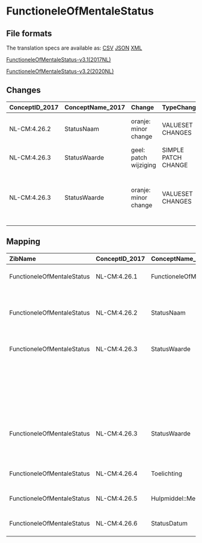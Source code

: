 # FunctioneleOfMentaleStatus
## File formats

The translation specs are available as: 
[CSV](../csv/FunctioneleOfMentaleStatus.csv) [JSON](../json/FunctioneleOfMentaleStatus.json) [XML](../xml/FunctioneleOfMentaleStatus.xml)



[FunctioneleOfMentaleStatus-v3.1(2017NL)](https://zibs.nl/wiki/FunctioneleOfMentaleStatus-v3.1(2017NL))

[FunctioneleOfMentaleStatus-v3.2(2020NL)](https://zibs.nl/wiki/FunctioneleOfMentaleStatus-v3.2(2020NL))









## Changes

| ConceptID_2017   | ConceptName_2017   | Change                | TypeChange          | Impact_heen   | TRANSLATIE_spec_heen                  | Impact_terug   | TRANSLATIE_spec_terug                 | Omschrijving                                                         |
|:-----------------|:-------------------|:----------------------|:--------------------|:--------------|:--------------------------------------|:---------------|:--------------------------------------|:---------------------------------------------------------------------|
| NL-CM:4.26.2     | StatusNaam         | oranje: minor change  | VALUESET CHANGES    | Low           | valuesets 2017 -> valueset 2020 regel | Medium         | valuesets 2017 <- valueset 2020 regel | NOC en OMAHA codelijsten deprecated                                  |
| NL-CM:4.26.3     | StatusWaarde       | geel: patch wijziging | SIMPLE PATCH CHANGE | Low           |                                       | Low            |                                       | Tekst bij StatusWaarde aangepast                                     |
| NL-CM:4.26.3     | StatusWaarde       | oranje: minor change  | VALUESET CHANGES    | Low           | valuesets 2017 -> valueset 2020 regel | Medium         | valuesets 2017 <- valueset 2020 regel | NOC en OMAHA codelijsten deprecated. Defintie van concept gewijzigd. |

## Mapping

| ZibName                    | ConceptID_2017   | ConceptName_2017              | Codelists_2017                                                                                                 | Change                  | ConceptID_2020   | ConceptName_2020              | Codelists_2020                                                                                                                           | Bits                | Omschrijving                                                         | TypeChange          | Impact_heen   | TRANSLATIE_spec_heen                  | Impact_terug   | TRANSLATIE_spec_terug                 |
|:---------------------------|:-----------------|:------------------------------|:---------------------------------------------------------------------------------------------------------------|:------------------------|:-----------------|:------------------------------|:-----------------------------------------------------------------------------------------------------------------------------------------|:--------------------|:---------------------------------------------------------------------|:--------------------|:--------------|:--------------------------------------|:---------------|:--------------------------------------|
| FunctioneleOfMentaleStatus | NL-CM:4.26.1     | FunctioneleOfMentaleStatus    |                                                                                                                | groen: geen wijzigingen | NL-CM:4.26.1     | FunctioneleOfMentaleStatus    |                                                                                                                                          |                     |                                                                      | NO CHANGE           |               |                                       |                |                                       |
| FunctioneleOfMentaleStatus | NL-CM:4.26.2     | StatusNaam                    | StatusNaamICFCodelijst ; StatusNaamNOCCodelijst ; StatusNaamOMAHACodelijst ; StatusNaamSnomedCodelijst         | oranje: minor change    | NL-CM:4.26.2     | StatusNaam                    | StatusNaamICFCodelijst ; StatusNaamNOCCodelijst [deprecated] ; StatusNaamOMAHACodelijst [deprecated] ; StatusNaamSnomedCodelijst         | ZIB-1110 ; ZIB-1156 | NOC en OMAHA codelijsten deprecated                                  | VALUESET CHANGES    | Low           | valuesets 2017 -> valueset 2020 regel | Medium         | valuesets 2017 <- valueset 2020 regel |
| FunctioneleOfMentaleStatus | NL-CM:4.26.3     | StatusWaarde                  | StatusWaardeICFCodelijst                                                                                       | geel: patch wijziging   | NL-CM:4.26.3     | StatusWaarde                  | StatusWaardeICFCodelijst                                                                                                                 | ZIB-681             | Tekst bij StatusWaarde aangepast                                     | SIMPLE PATCH CHANGE | Low           |                                       | Low            |                                       |
|                            |                  |                               | StatusWaardeNOCCodelijst                                                                                       |                         |                  |                               | StatusWaardeNOCCodelijst [deprecated]                                                                                                    |                     |                                                                      |                     |               |                                       |                |                                       |
|                            |                  |                               | StatusWaardeOMAHACodelijst                                                                                     |                         |                  |                               | StatusWaardeOMAHACodelijst [deprecated]                                                                                                  |                     |                                                                      |                     |               |                                       |                |                                       |
|                            |                  |                               | StatusWaardeSnomedCodelijst                                                                                    |                         |                  |                               | StatusWaardeSnomedCodelijst                                                                                                              |                     |                                                                      |                     |               |                                       |                |                                       |
| FunctioneleOfMentaleStatus | NL-CM:4.26.3     | StatusWaarde                  | StatusWaardeICFCodelijst ; StatusWaardeNOCCodelijst ; StatusWaardeOMAHACodelijst ; StatusWaardeSnomedCodelijst | oranje: minor change    | NL-CM:4.26.3     | StatusWaarde                  | StatusWaardeICFCodelijst ; StatusWaardeNOCCodelijst [deprecated] ; StatusWaardeOMAHACodelijst [deprecated] ; StatusWaardeSnomedCodelijst | ZIB-1110 ; ZIB-1156 | NOC en OMAHA codelijsten deprecated. Defintie van concept gewijzigd. | VALUESET CHANGES    | Low           | valuesets 2017 -> valueset 2020 regel | Medium         | valuesets 2017 <- valueset 2020 regel |
| FunctioneleOfMentaleStatus | NL-CM:4.26.4     | Toelichting                   |                                                                                                                | groen: geen wijzigingen | NL-CM:4.26.4     | Toelichting                   |                                                                                                                                          |                     |                                                                      | NO CHANGE           |               |                                       |                |                                       |
| FunctioneleOfMentaleStatus | NL-CM:4.26.5     | Hulpmiddel::MedischHulpmiddel |                                                                                                                | groen: geen wijzigingen | NL-CM:4.26.5     | Hulpmiddel::MedischHulpmiddel |                                                                                                                                          |                     |                                                                      | NO CHANGE           |               |                                       |                |                                       |
| FunctioneleOfMentaleStatus | NL-CM:4.26.6     | StatusDatum                   |                                                                                                                | groen: geen wijzigingen | NL-CM:4.26.6     | StatusDatum                   |                                                                                                                                          |                     |                                                                      | NO CHANGE           |               |                                       |                |                                       |

